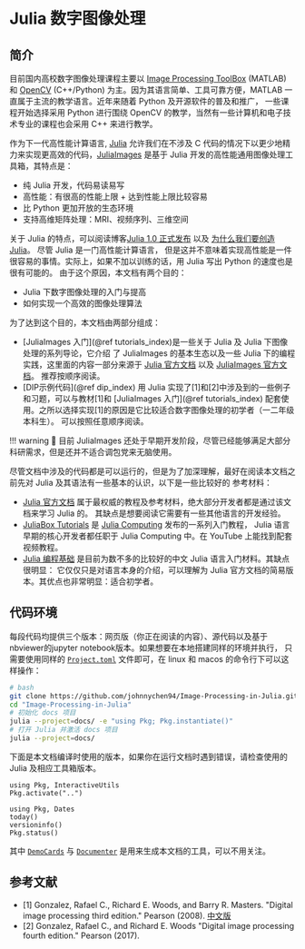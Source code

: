# Julia 数字图像处理

## 简介

目前国内高校数字图像处理课程主要以 [Image Processing ToolBox](https://www.mathworks.com/products/image.html) (MATLAB) 和
[OpenCV](https://opencv.org/) (C++/Python) 为主。因为其语言简单、工具可靠方便，MATLAB 一直属于主流的教学语言。近年来随着 Python
及开源软件的普及和推广， 一些课程开始选择采用 Python 进行围绕 OpenCV 的教学，当然有一些计算机和电子技术专业的课程也会采用 C++ 来进行教学。

作为下一代高性能计算语言, [Julia](https://julialang.org/) 允许我们在不涉及 C 代码的情况下以更少地精力来实现更高效的代码，[JuliaImages](https://juliaimages.org/) 是基于 Julia 开发的高性能通用图像处理工具箱，其特点是：

* 纯 Julia 开发，代码易读易写
* 高性能：有很高的性能上限 + 达到性能上限比较容易
* 比 Python 更加开放的生态环境
* 支持高维矩阵处理：MRI、视频序列、三维空间

关于 Julia 的特点，可以阅读博客[Julia 1.0 正式发布](https://julialang.org/blog/2018/08/one-point-zero-zh_cn/) 以及
[为什么我们要创造Julia](https://julialang.org/blog/2012/02/why-we-created-julia-zh_CN/)。 尽管 Julia 是一门高性能计算语言，
但是这并不意味着实现高性能是一件很容易的事情。实际上，如果不加以训练的话，用 Julia 写出 Python 的速度也是很有可能的。
由于这个原因，本文档有两个目的：

* Julia 下数字图像处理的入门与提高
* 如何实现一个高效的图像处理算法

为了达到这个目的，本文档由两部分组成：

* [JuliaImages 入门](@ref tutorials_index)是一些关于 Julia 及 Julia 下图像处理的系列导论，它介绍
  了 JuliaImages 的基本生态以及一些 Julia 下的编程实践，这里面的内容一部分来源于
  [Julia 官方文档](https://docs.julialang.org/en/v1/) 以及 [JuliaImages 官方文档](https://juliaimages.org/stable/)。
  推荐按顺序阅读。
* [DIP示例代码](@ref dip_index) 用 Julia 实现了[1]和[2]中涉及到的一些例子和习题，可以与教材[1]和
  [JuliaImages 入门](@ref tutorials_index) 配套使用。之所以选择实现[1]的原因是它比较适合数字图像处理的初学者（一二年级本科生）。
  可以按照任意顺序阅读。

!!! warning
    🚧 目前 JuliaImages 还处于早期开发阶段，尽管已经能够满足大部分科研需求，但是还并不适合调包党来无脑使用。

尽管文档中涉及的代码都是可以运行的，但是为了加深理解，最好在阅读本文档之前先对 Julia 及其语法有一些基本的认识，以下是一些比较好的
参考材料：

* [Julia 官方文档](https://docs.julialang.org/en/v1/) 属于最权威的教程及参考材料，绝大部分开发者都是通过该文档来学习 Julia 的。
  其缺点是想要阅读它需要有一些其他语言的开发经验。
* [JuliaBox Tutorials](https://github.com/JuliaComputing/JuliaBoxTutorials) 是 [Julia Computing](https://juliacomputing.com/)
  发布的一系列入门教程， Julia 语言早期的核心开发者都任职于 Julia Computing 中。在 YouTube 上能找到配套视频教程。
* [Julia 编程基础](https://github.com/hyper0x/JuliaBasics) 是目前为数不多的比较好的中文 Julia 语言入门材料。其缺点很明显：
  它仅仅只是对语言本身的介绍，可以理解为 Julia 官方文档的简易版本。其优点也非常明显：适合初学者。

## 代码环境

每段代码均提供三个版本：网页版（你正在阅读的内容）、源代码以及基于nbviewer的jupyter notebook版本。如果想要在本地搭建同样的环境并执行，
只需要使用同样的 [`Project.toml`](https://github.com/johnnychen94/Image-Processing-in-Julia/blob/master/docs/Project.toml)
文件即可，在 linux 和 macos 的命令行下可以这样操作：

```bash
# bash
git clone https://github.com/johnnychen94/Image-Processing-in-Julia.git
cd "Image-Processing-in-Julia"
# 初始化 docs 项目
julia --project=docs/ -e "using Pkg; Pkg.instantiate()"
# 打开 Julia 并激活 docs 项目
julia --project=docs/
```

下面是本文档编译时使用的版本，如果你在运行文档时遇到错误，请检查使用的 Julia 及相应工具箱版本。

```@setup version
using Pkg, InteractiveUtils
Pkg.activate("..")
```

```@repl version
using Pkg, Dates
today()
versioninfo()
Pkg.status()
```

其中 [`DemoCards`](https://github.com/johnnychen94/DemoCards.jl) 与 [`Documenter`](https://github.com/JuliaDocs/Documenter.jl)
是用来生成本文档的工具，可以不用关注。

## 参考文献

* [1] Gonzalez, Rafael C., Richard E. Woods, and Barry R. Masters. "Digital image processing third edition." Pearson (2008). [中文版](https://item.jd.com/12191950.html)
* [2] Gonzalez, Rafael C., and Richard E. Woods "Digital image processing fourth edition." Pearson (2017).
